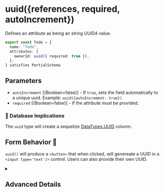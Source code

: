 # uuid({references, required, autoIncrement})

Defines an attribute as being an string UUID4 value.

```ts
export const Todo = {
  name: "Todo",
  attributes: {
    ownerId: uuid({ required: true }),
  },
} satisfies PartialSchema
```

## Parameters

- `autoIncrement` [{Boolean=false}] - If `true`, sets the field automatically to a unique uuid. Example: `uuid({autoIncrement: true})`
- `required` [{Boolean=false}] - If the attribute must be provided.

### 💾 Database Implications

The `uuid` type will create a sequelize [DataTypes.UUID](https://sequelize.org/docs/v6/core-concepts/model-basics/#uuids) column.

## Form Behavior 🛑

`uuid()` will produce a `<button>` that when clicked, will genereate a UUID in a `<input type='text'/>` control. Users can also provide their
own UUID.

<details>
<summary>

## Advanced Details

</summary>

### Control Type

```js
{
  type: "UUID4",
  allowNull: Boolean,
}
```

### Sequelize Type

```js
{
 type: "STRING",
  typeArgs: [36],
  allowNull: true,
}
```

</details>
